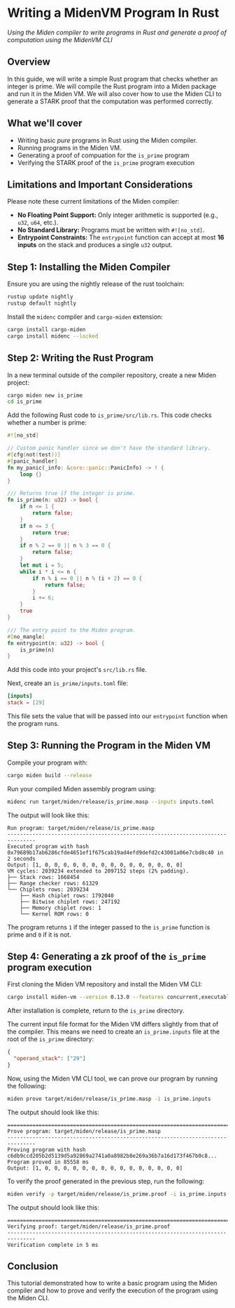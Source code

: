 # Writing a MidenVM Program In Rust

_Using the Miden compiler to write programs in Rust and generate a proof of computation using the MidenVM CLI_

## Overview

In this guide, we will write a simple Rust program that checks whether an integer is prime. We will compile the Rust program into a Miden package and run it in the Miden VM. We will also cover how to use the Miden CLI to generate a STARK proof that the computation was performed correctly.

## What we'll cover

- Writing basic _pure_ programs in Rust using the Miden compiler.
- Running programs in the Miden VM.
- Generating a proof of compuation for the `is_prime` program
- Verifying the STARK proof of the `is_prime` program execution

## Limitations and Important Considerations

Please note these current limitations of the Miden compiler:

- **No Floating Point Support:** Only integer arithmetic is supported (e.g., `u32`, `u64`, etc.).
- **No Standard Library:** Programs must be written with `#![no_std]`.
- **Entrypoint Constraints:** The `entrypoint` function can accept at most **16 inputs** on the stack and produces a single `u32` output.

## Step 1: Installing the Miden Compiler

Ensure you are using the nightly release of the rust toolchain:

```bash
rustup update nightly
rustup default nightly
```

Install the `midenc` compiler and `cargo-miden` extension:

```bash
cargo install cargo-miden
cargo install midenc --locked
```

## Step 2: Writing the Rust Program

In a new terminal outside of the compiler repository, create a new Miden project:

```bash
cargo miden new is_prime
cd is_prime
```

Add the following Rust code to `is_prime/src/lib.rs`. This code checks whether a number is prime:

```rust
#![no_std]

// Custom panic handler since we don't have the standard library.
#[cfg(not(test))]
#[panic_handler]
fn my_panic(_info: &core::panic::PanicInfo) -> ! {
    loop {}
}

/// Returns true if the integer is prime.
fn is_prime(n: u32) -> bool {
    if n <= 1 {
        return false;
    }
    if n <= 3 {
        return true;
    }
    if n % 2 == 0 || n % 3 == 0 {
        return false;
    }
    let mut i = 5;
    while i * i <= n {
        if n % i == 0 || n % (i + 2) == 0 {
            return false;
        }
        i += 6;
    }
    true
}

/// The entry point to the Miden program.
#[no_mangle]
fn entrypoint(n: u32) -> bool {
    is_prime(n)
}
```

Add this code into your project's `src/lib.rs` file.

Next, create an `is_prime/inputs.toml` file:

```toml
[inputs]
stack = [29]
```

This file sets the value that will be passed into our `entrypoint` function when the program runs.

## Step 3: Running the Program in the Miden VM

Compile your program with:

```bash
cargo miden build --release
```

Run your compiled Miden assembly program using:

```bash
midenc run target/miden/release/is_prime.masp --inputs inputs.toml
```

The output will look like this:

```
Run program: target/miden/release/is_prime.masp
-------------------------------------------------------------------------------
Executed program with hash 0x79689b17ab6286cfde4651ef1f675cab19ad4efd9defd2c43001a06e7cbd8c40 in 2 seconds
Output: [1, 0, 0, 0, 0, 0, 0, 0, 0, 0, 0, 0, 0, 0, 0, 0]
VM cycles: 2039234 extended to 2097152 steps (2% padding).
├── Stack rows: 1668454
├── Range checker rows: 61329
└── Chiplets rows: 2039234
    ├── Hash chiplet rows: 1792040
    ├── Bitwise chiplet rows: 247192
    ├── Memory chiplet rows: 1
    └── Kernel ROM rows: 0
```

The program returns `1` if the integer passed to the `is_prime` function is prime and `0` if it is not.

## Step 4: Generating a zk proof of the `is_prime` program execution

First cloning the Miden VM repository and install the Miden VM CLI:

```bash
cargo install miden-vm --version 0.13.0 --features concurrent,executable
```

After installation is complete, return to the `is_prime` directory.

The current input file format for the Miden VM differs slightly from that of the compiler. This means we need to create an `is_prime.inputs` file at the root of the `is_prime` directory:

```json
{
  "operand_stack": ["29"]
}
```

Now, using the Miden VM CLI tool, we can prove our program by running the following:

```bash
miden prove target/miden/release/is_prime.masp -i is_prime.inputs
```

The output should look like this:

```
===============================================================================
Prove program: target/miden/release/is_prime.masp
-------------------------------------------------------------------------------
Proving program with hash c6db9ccd205b2d5139d5a92869a2741a0a8982b8e269a36b7a16d173f467b0c8...
Program proved in 85558 ms
Output: [1, 0, 0, 0, 0, 0, 0, 0, 0, 0, 0, 0, 0, 0, 0, 0]
```

To verify the proof generated in the previous step, run the following:

```bash
miden verify -p target/miden/release/is_prime.proof -i is_prime.inputs -x c6db9ccd205b2d5139d5a92869a2741a0a8982b8e269a36b7a16d173f467b0c8
```

The output should look like this:

```
===============================================================================
Verifying proof: target/miden/release/is_prime.proof
-------------------------------------------------------------------------------
Verification complete in 5 ms
```

## Conclusion

This tutorial demonstrated how to write a basic program using the Miden compiler and how to prove and verify the execution of the program using the Miden CLI.
